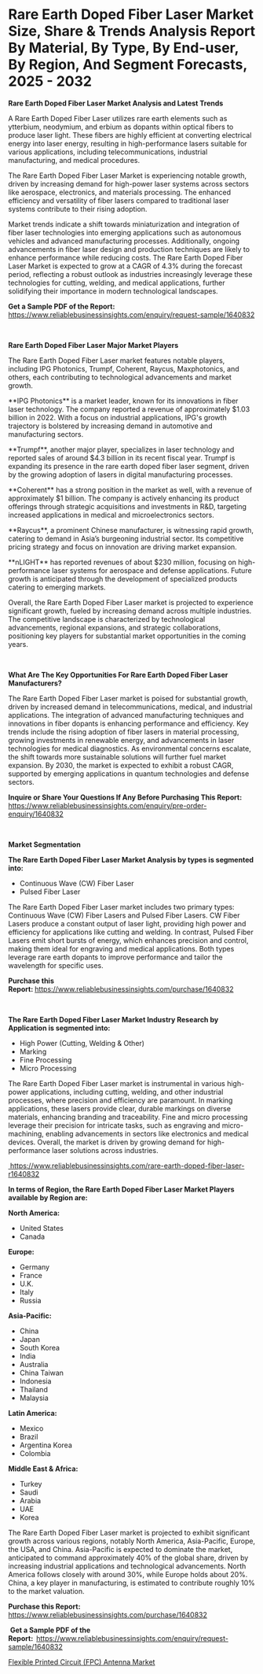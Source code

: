<p><h1>Rare Earth Doped Fiber Laser Market Size, Share & Trends Analysis Report By Material, By Type, By End-user, By Region, And Segment Forecasts, 2025 - 2032</h1></p><p><strong>Rare Earth Doped Fiber Laser Market Analysis and Latest Trends</strong></p>
<p><p>A Rare Earth Doped Fiber Laser utilizes rare earth elements such as ytterbium, neodymium, and erbium as dopants within optical fibers to produce laser light. These fibers are highly efficient at converting electrical energy into laser energy, resulting in high-performance lasers suitable for various applications, including telecommunications, industrial manufacturing, and medical procedures. </p><p>The Rare Earth Doped Fiber Laser Market is experiencing notable growth, driven by increasing demand for high-power laser systems across sectors like aerospace, electronics, and materials processing. The enhanced efficiency and versatility of fiber lasers compared to traditional laser systems contribute to their rising adoption. </p><p>Market trends indicate a shift towards miniaturization and integration of fiber laser technologies into emerging applications such as autonomous vehicles and advanced manufacturing processes. Additionally, ongoing advancements in fiber laser design and production techniques are likely to enhance performance while reducing costs. The Rare Earth Doped Fiber Laser Market is expected to grow at a CAGR of 4.3% during the forecast period, reflecting a robust outlook as industries increasingly leverage these technologies for cutting, welding, and medical applications, further solidifying their importance in modern technological landscapes.</p></p>
<p><strong>Get a Sample PDF of the Report:&nbsp;</strong> <a href="https://www.reliablebusinessinsights.com/enquiry/request-sample/1640832?utm_campaign=2306&utm_medium=2&utm_source=Github&utm_content=ia&utm_term=23032025&utm_id=rare-earth-doped-fiber-laser">https://www.reliablebusinessinsights.com/enquiry/request-sample/1640832</a></p>
<p>&nbsp;</p>
<p><strong>Rare Earth Doped Fiber Laser Major Market Players</strong></p>
<p><p>The Rare Earth Doped Fiber Laser market features notable players, including IPG Photonics, Trumpf, Coherent, Raycus, Maxphotonics, and others, each contributing to technological advancements and market growth.</p><p>**IPG Photonics** is a market leader, known for its innovations in fiber laser technology. The company reported a revenue of approximately $1.03 billion in 2022. With a focus on industrial applications, IPG's growth trajectory is bolstered by increasing demand in automotive and manufacturing sectors.</p><p>**Trumpf**, another major player, specializes in laser technology and reported sales of around $4.3 billion in its recent fiscal year. Trumpf is expanding its presence in the rare earth doped fiber laser segment, driven by the growing adoption of lasers in digital manufacturing processes.</p><p>**Coherent** has a strong position in the market as well, with a revenue of approximately $1 billion. The company is actively enhancing its product offerings through strategic acquisitions and investments in R&D, targeting increased applications in medical and microelectronics sectors.</p><p>**Raycus**, a prominent Chinese manufacturer, is witnessing rapid growth, catering to demand in Asia’s burgeoning industrial sector. Its competitive pricing strategy and focus on innovation are driving market expansion.</p><p>**nLIGHT** has reported revenues of about $230 million, focusing on high-performance laser systems for aerospace and defense applications. Future growth is anticipated through the development of specialized products catering to emerging markets.</p><p>Overall, the Rare Earth Doped Fiber Laser market is projected to experience significant growth, fueled by increasing demand across multiple industries. The competitive landscape is characterized by technological advancements, regional expansions, and strategic collaborations, positioning key players for substantial market opportunities in the coming years.</p></p>
<p>&nbsp;</p>
<p><strong>What Are The Key Opportunities For Rare Earth Doped Fiber Laser Manufacturers?</strong></p>
<p><p>The Rare Earth Doped Fiber Laser market is poised for substantial growth, driven by increased demand in telecommunications, medical, and industrial applications. The integration of advanced manufacturing techniques and innovations in fiber dopants is enhancing performance and efficiency. Key trends include the rising adoption of fiber lasers in material processing, growing investments in renewable energy, and advancements in laser technologies for medical diagnostics. As environmental concerns escalate, the shift towards more sustainable solutions will further fuel market expansion. By 2030, the market is expected to exhibit a robust CAGR, supported by emerging applications in quantum technologies and defense sectors.</p></p>
<p><strong>Inquire or Share Your Questions If Any Before Purchasing This Report:</strong> <a href="https://www.reliablebusinessinsights.com/enquiry/pre-order-enquiry/1640832?utm_campaign=2306&utm_medium=2&utm_source=Github&utm_content=ia&utm_term=23032025&utm_id=rare-earth-doped-fiber-laser">https://www.reliablebusinessinsights.com/enquiry/pre-order-enquiry/1640832</a></p>
<p>&nbsp;</p>
<p><strong>Market Segmentation</strong></p>
<p><strong>The Rare Earth Doped Fiber Laser Market Analysis by types is segmented into:</strong></p>
<p><ul><li>Continuous Wave (CW) Fiber Laser</li><li>Pulsed Fiber Laser</li></ul></p>
<p><p>The Rare Earth Doped Fiber Laser market includes two primary types: Continuous Wave (CW) Fiber Lasers and Pulsed Fiber Lasers. CW Fiber Lasers produce a constant output of laser light, providing high power and efficiency for applications like cutting and welding. In contrast, Pulsed Fiber Lasers emit short bursts of energy, which enhances precision and control, making them ideal for engraving and medical applications. Both types leverage rare earth dopants to improve performance and tailor the wavelength for specific uses.</p></p>
<p><strong>Purchase this Report:&nbsp;</strong><a href="https://www.reliablebusinessinsights.com/purchase/1640832?utm_campaign=2306&utm_medium=2&utm_source=Github&utm_content=ia&utm_term=23032025&utm_id=rare-earth-doped-fiber-laser">https://www.reliablebusinessinsights.com/purchase/1640832</a></p>
<p>&nbsp;</p>
<p><strong>The Rare Earth Doped Fiber Laser Market Industry Research by Application is segmented into:</strong></p>
<p><ul><li>High Power (Cutting, Welding & Other)</li><li>Marking</li><li>Fine Processing</li><li>Micro Processing</li></ul></p>
<p><p>The Rare Earth Doped Fiber Laser market is instrumental in various high-power applications, including cutting, welding, and other industrial processes, where precision and efficiency are paramount. In marking applications, these lasers provide clear, durable markings on diverse materials, enhancing branding and traceability. Fine and micro processing leverage their precision for intricate tasks, such as engraving and micro-machining, enabling advancements in sectors like electronics and medical devices. Overall, the market is driven by growing demand for high-performance laser solutions across industries.</p></p>
<p><a href="https://www.reliablebusinessinsights.com/rare-earth-doped-fiber-laser-r1640832?utm_campaign=2306&utm_medium=2&utm_source=Github&utm_content=ia&utm_term=23032025&utm_id=rare-earth-doped-fiber-laser">&nbsp;https://www.reliablebusinessinsights.com/rare-earth-doped-fiber-laser-r1640832</a></p>
<p><strong>In terms of Region, the Rare Earth Doped Fiber Laser Market Players available by Region are:</strong></p>
<p>
    <p> <strong> North America: </strong>
        <ul>
            <li>United States</li>
            <li>Canada</li>
        </ul>
        </p> 
    <p> <strong> Europe: </strong>
        <ul>
            <li>Germany</li>
            <li>France</li>
            <li>U.K.</li>
            <li>Italy</li>
            <li>Russia</li>
        </ul>
        </p> 
    <p> <strong> Asia-Pacific: </strong>
        <ul>
            <li>China</li>
            <li>Japan</li>
            <li>South Korea</li>
            <li>India</li>
            <li>Australia</li>
            <li>China Taiwan</li>
            <li>Indonesia</li>
            <li>Thailand</li>
            <li>Malaysia</li>
        </ul>
        </p> 
    <p> <strong> Latin America: </strong>
        <ul>
            <li>Mexico</li>
            <li>Brazil</li>
            <li>Argentina Korea</li>
            <li>Colombia</li>
        </ul>
        </p> 
    <p> <strong> Middle East & Africa: </strong>
        <ul>
            <li>Turkey</li>
            <li>Saudi</li>
            <li>Arabia</li>
            <li>UAE</li>
            <li>Korea</li>
        </ul>
    </p>
    </p>
<p><p>The Rare Earth Doped Fiber Laser market is projected to exhibit significant growth across various regions, notably North America, Asia-Pacific, Europe, the USA, and China. Asia-Pacific is expected to dominate the market, anticipated to command approximately 40% of the global share, driven by increasing industrial applications and technological advancements. North America follows closely with around 30%, while Europe holds about 20%. China, a key player in manufacturing, is estimated to contribute roughly 10% to the market valuation.</p></p>
<p><strong>Purchase this Report: </strong><a href="https://www.reliablebusinessinsights.com/purchase/1640832?utm_campaign=2306&utm_medium=2&utm_source=Github&utm_content=ia&utm_term=23032025&utm_id=rare-earth-doped-fiber-laser">https://www.reliablebusinessinsights.com/purchase/1640832</a></p>
<p>&nbsp;<strong>Get a Sample PDF of the Report:&nbsp;&nbsp;</strong><a href="https://www.reliablebusinessinsights.com/enquiry/request-sample/1640832?utm_campaign=2306&utm_medium=2&utm_source=Github&utm_content=ia&utm_term=23032025&utm_id=rare-earth-doped-fiber-laser">https://www.reliablebusinessinsights.com/enquiry/request-sample/1640832</a></p>
<p><strong></strong></p>
<p><p><a href="https://github.com/mcfred89/Market-Research-Report-List-1/blob/main/flexible-printed-circuit-fpc-antenna-market.md?utm_campaign=2306&utm_medium=2&utm_source=Github&utm_content=ia&utm_term=23032025&utm_id=rare-earth-doped-fiber-laser">Flexible Printed Circuit (FPC) Antenna Market</a></p></p>